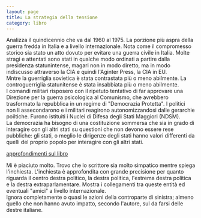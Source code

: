 ```yaml
--- 
layout: page
title: La strategia della tensione
category: libro
---
```


Analizza il quindicennio che va dal 1960 al 1975. La porzione più aspra della
guerra fredda in Italia e a livello internazionale. Nota come il compromesso
storico sia stato un atto dovuto per evitare una guerra civile in Italia. Molte
stragi e attentati sono stati in qualche modo ordinati a partire dalla
presidenza statunintense, magari non in modo diretto, ma in modo indiscusso
attraverso la CIA e quindi l'Aginter Press, la CIA in EU.  
Mntre la guerriglia sovietica è stata contrastata più o meno abilmente. La
controguerriglia statunitense è stata insabbiata più o meno abilmente.  
I comandi militari risposero con il ripetuto tentativo di far approvare una
Direzione per la guerra psicologica al Comunismo, che avrebbero trasformato la
repubblica in un regime di "Democrazia Protetta". I politici non li
assecondarono e i militari reagirono autonomizzandosi dalle gerarchie poiltiche.
Furono istituiti i Nuclei di Difesa degli Stati Maggiori (NDSM).  
La democrazia ha bisogno di una costituzione sommersa che sia in grado di
interagire con gli altri stati su questioni che non devono essere rese
pubbliche: gli stati, o meglio le dirigenze degli stati hanno valori differenti
da quelli del proprio popolo per interagire con gli altri stati.

[approfondimenti sul libro](https://aldogiannuli.it)

Mi è piaciuto molto. Trovo che lo scrittore sia molto simpatico mentre spiega
l'inchiesta. L'inchiesta è approfondita con grande precisione per quanto
riguarda il centro destra politico, la destra politica, l'estrema destra
politica e la destra extraparlamentare. Mostra i collegamenti tra queste entità
ed eventuali "amici" a livello internazionale.  
Ignora completamente o quasi le azioni della controparte di sinistra; almeno
quello che non hanno avuto impatto, secondo l'autore, sul da farsi delle destre
italiane.
